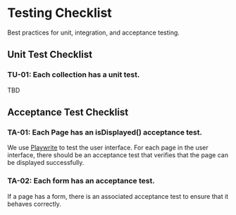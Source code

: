 # Testing Checklist
Best practices for unit, integration, and acceptance testing.

## Unit Test Checklist
### TU-01: Each collection has a unit test.

TBD

## Acceptance Test Checklist

### TA-01: Each Page has an isDisplayed() acceptance test.

We use [Playwrite](https://playwright.dev/) to test the user interface. For each page in the user interface, there should be an acceptance test that verifies that the page can be displayed successfully.

### TA-02: Each form has an acceptance test.

If a page has a form, there is an associated acceptance test to ensure that it behaves correctly.